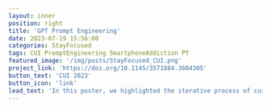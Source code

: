 ```yaml
---
layout: inner
position: right
title: 'GPT Prompt Engineering'
date: 2023-07-19 15:56:00
categories: StayFocused
tags: CUI PromptEngineering SmartphoneAddiction PT
featured_image: '/img/posts/StayFocused_CUI.png'
project_link: 'https://doi.org/10.1145/3571884.3604305'
button_text: 'CUI 2023'
button_icon: 'link'
lead_text: 'In this poster, we highlighted the iterative process of curating prompts for GPT-3 to build up a reflective chatbot, and the lessons learned from our trials and errors.'
---
```

